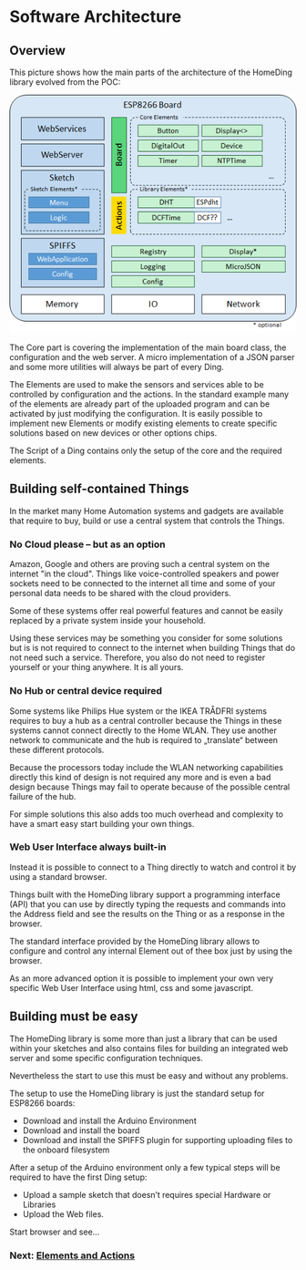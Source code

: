 # Software Architecture

## Overview

This picture shows how the main parts of the architecture of the HomeDing library evolved from the POC:

![ArchitectureBlocks.png](ArchitectureBlocks.png)


The Core part is covering the implementation of the main board class, the configuration and the web server. A micro implementation of a JSON parser and some more utilities will always be part of every Ding.

The Elements are used to make the sensors and services able to be controlled by configuration and the actions. In the standard example many of the elements are already part of the uploaded program and can be activated by just modifying the configuration. It is easily possible to implement new Elements or modify existing elements to create specific solutions based on new devices or other options chips.

The Script of a Ding contains only the setup of the core and the required elements.

## Building self-contained Things

In the market many Home Automation systems and gadgets are available that require to buy, build or use a central system that controls the Things.

### No Cloud please – but as an option

Amazon, Google and others are proving such a central system on the internet "in the cloud". Things like voice-controlled speakers and power sockets need to be connected to the internet all time and some of your personal data needs to be shared with the cloud providers.

Some of these systems offer real powerful features and cannot be easily replaced by a private system inside your household.

Using these services may be something you consider for some solutions but is is not required to connect to the internet when building Things that do not need such a service.
Therefore, you also do not need to register yourself or your thing anywhere. It is all yours.

### No Hub or central device required

Some systems like Philips Hue system or the IKEA TRÅDFRI systems requires to buy a hub as a central controller because the Things in these systems cannot connect directly to the Home WLAN. They use another network to communicate and the hub is required to „translate“ between these different protocols.

Because the processors today include the WLAN networking capabilities directly this kind of design is not required any more and is even a bad design because Things may fail to operate because of the possible central failure of the hub.

For simple solutions this also adds too much overhead and complexity to have a smart easy start building your own things.

### Web User Interface always built-in

Instead it is possible to connect to a Thing directly to watch and control it by using a standard browser.

Things built with the HomeDing library support a programming interface (API) that you can use by directly typing the requests and commands into the Address field and see the results on the Thing or as a response in the browser.

The standard interface provided by the HomeDing library allows to configure and control any internal Element out of thee box just by using the browser.

As an more advanced option it is possible to implement your own very specific Web User Interface using html, css and some javascript.

## Building must be easy

The HomeDing library is some more than just a library that can be used within your sketches and also contains files for building an integrated web server and some specific configuration techniques.

Nevertheless the start to use this must be easy and without any problems.

The setup to use the HomeDing library is just the standard setup for ESP8266 boards:

* Download and install the Arduino Environment
* Download and install the board
* Download and install the SPIFFS plugin for supporting uploading files to the onboard filesystem 

After a setup of the Arduino environment only a few typical steps will be required to have the first Ding setup:

* Upload a sample sketch that doesn’t requires special Hardware or Libraries
* Upload the Web files.

Start browser and see...

### Next: [Elements and Actions](HomeDingConceptPaper03)
